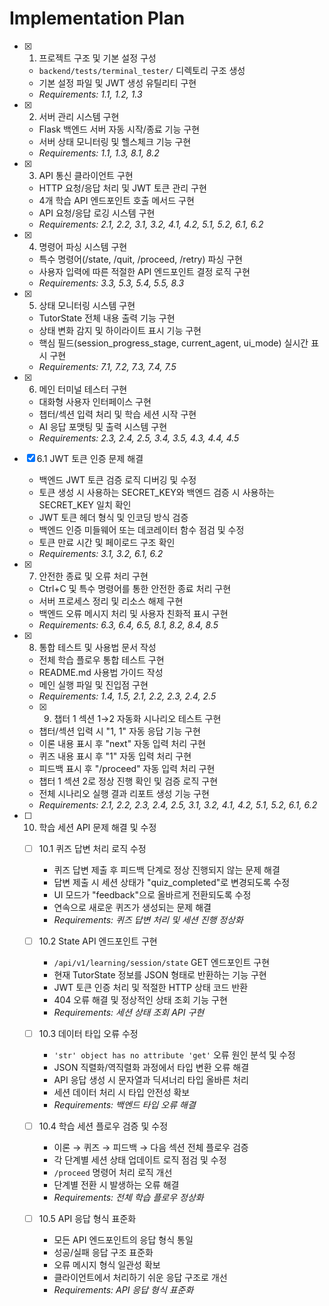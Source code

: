 # Implementation Plan

- [x] 1. 프로젝트 구조 및 기본 설정 구성





  - `backend/tests/terminal_tester/` 디렉토리 구조 생성
  - 기본 설정 파일 및 JWT 생성 유틸리티 구현
  - _Requirements: 1.1, 1.2, 1.3_

- [x] 2. 서버 관리 시스템 구현





  - Flask 백엔드 서버 자동 시작/종료 기능 구현
  - 서버 상태 모니터링 및 헬스체크 기능 구현
  - _Requirements: 1.1, 1.3, 8.1, 8.2_

- [x] 3. API 통신 클라이언트 구현





  - HTTP 요청/응답 처리 및 JWT 토큰 관리 구현
  - 4개 학습 API 엔드포인트 호출 메서드 구현
  - API 요청/응답 로깅 시스템 구현
  - _Requirements: 2.1, 2.2, 3.1, 3.2, 4.1, 4.2, 5.1, 5.2, 6.1, 6.2_

- [x] 4. 명령어 파싱 시스템 구현









  - 특수 명령어(/state, /quit, /proceed, /retry) 파싱 구현
  - 사용자 입력에 따른 적절한 API 엔드포인트 결정 로직 구현
  - _Requirements: 3.3, 5.3, 5.4, 5.5, 8.3_

- [x] 5. 상태 모니터링 시스템 구현





  - TutorState 전체 내용 출력 기능 구현
  - 상태 변화 감지 및 하이라이트 표시 기능 구현
  - 핵심 필드(session_progress_stage, current_agent, ui_mode) 실시간 표시 구현
  - _Requirements: 7.1, 7.2, 7.3, 7.4, 7.5_

- [x] 6. 메인 터미널 테스터 구현








  - 대화형 사용자 인터페이스 구현
  - 챕터/섹션 입력 처리 및 학습 세션 시작 구현
  - AI 응답 포맷팅 및 출력 시스템 구현
  - _Requirements: 2.3, 2.4, 2.5, 3.4, 3.5, 4.3, 4.4, 4.5_

- [x] 6.1 JWT 토큰 인증 문제 해결





  - 백엔드 JWT 토큰 검증 로직 디버깅 및 수정
  - 토큰 생성 시 사용하는 SECRET_KEY와 백엔드 검증 시 사용하는 SECRET_KEY 일치 확인
  - JWT 토큰 헤더 형식 및 인코딩 방식 검증
  - 백엔드 인증 미들웨어 또는 데코레이터 함수 점검 및 수정
  - 토큰 만료 시간 및 페이로드 구조 확인
  - _Requirements: 3.1, 3.2, 6.1, 6.2_

- [x] 7. 안전한 종료 및 오류 처리 구현





  - Ctrl+C 및 특수 명령어를 통한 안전한 종료 처리 구현
  - 서버 프로세스 정리 및 리소스 해제 구현
  - 백엔드 오류 메시지 처리 및 사용자 친화적 표시 구현
  - _Requirements: 6.3, 6.4, 6.5, 8.1, 8.2, 8.4, 8.5_

- [x] 8. 통합 테스트 및 사용법 문서 작성





  - 전체 학습 플로우 통합 테스트 구현
  - README.md 사용법 가이드 작성
  - 메인 실행 파일 및 진입점 구현
  - _Requirements: 1.4, 1.5, 2.1, 2.2, 2.3, 2.4, 2.5_
  
  - [x] 9. 챕터 1 섹션 1→2 자동화 시나리오 테스트 구현





  - 챕터/섹션 입력 시 "1, 1" 자동 응답 기능 구현
  - 이론 내용 표시 후 "next" 자동 입력 처리 구현
  - 퀴즈 내용 표시 후 "1" 자동 입력 처리 구현
  - 피드백 표시 후 "/proceed" 자동 입력 처리 구현
  - 챕터 1 섹션 2로 정상 진행 확인 및 검증 로직 구현
  - 전체 시나리오 실행 결과 리포트 생성 기능 구현
  - _Requirements: 2.1, 2.2, 2.3, 2.4, 2.5, 3.1, 3.2, 4.1, 4.2, 5.1, 5.2, 6.1, 6.2_

- [ ] 10. 학습 세션 API 문제 해결 및 수정
  - [ ] 10.1 퀴즈 답변 처리 로직 수정




    - 퀴즈 답변 제출 후 피드백 단계로 정상 진행되지 않는 문제 해결
    - 답변 제출 시 세션 상태가 "quiz_completed"로 변경되도록 수정
    - UI 모드가 "feedback"으로 올바르게 전환되도록 수정
    - 연속으로 새로운 퀴즈가 생성되는 문제 해결
    - _Requirements: 퀴즈 답변 처리 및 세션 진행 정상화_

  - [ ] 10.2 State API 엔드포인트 구현
    - `/api/v1/learning/session/state` GET 엔드포인트 구현
    - 현재 TutorState 정보를 JSON 형태로 반환하는 기능 구현
    - JWT 토큰 인증 처리 및 적절한 HTTP 상태 코드 반환
    - 404 오류 해결 및 정상적인 상태 조회 기능 구현
    - _Requirements: 세션 상태 조회 API 구현_

  - [ ] 10.3 데이터 타입 오류 수정
    - `'str' object has no attribute 'get'` 오류 원인 분석 및 수정
    - JSON 직렬화/역직렬화 과정에서 타입 변환 오류 해결
    - API 응답 생성 시 문자열과 딕셔너리 타입 올바른 처리
    - 세션 데이터 처리 시 타입 안전성 확보
    - _Requirements: 백엔드 타입 오류 해결_

  - [ ] 10.4 학습 세션 플로우 검증 및 수정
    - 이론 → 퀴즈 → 피드백 → 다음 섹션 전체 플로우 검증
    - 각 단계별 세션 상태 업데이트 로직 점검 및 수정
    - `/proceed` 명령어 처리 로직 개선
    - 단계별 전환 시 발생하는 오류 해결
    - _Requirements: 전체 학습 플로우 정상화_

  - [ ] 10.5 API 응답 형식 표준화
    - 모든 API 엔드포인트의 응답 형식 통일
    - 성공/실패 응답 구조 표준화
    - 오류 메시지 형식 일관성 확보
    - 클라이언트에서 처리하기 쉬운 응답 구조로 개선
    - _Requirements: API 응답 형식 표준화_